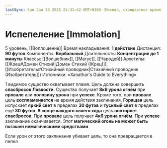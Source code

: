 ```yaml
---
lastSync: Sun Jan 26 2025 23:31:42 GMT+0300 (Москва, стандартное время)
---
```

# Испепеление [Immolation]
5 уровень, [[Воплощение]]
Время накладывания: **1 действие**
Дистанция: **90 футов**
Компоненты: **Вербальный**
Длительность: **Концентрация до 1 минуты**
Классы: [[Волшебник]], [[Магус]], [[Чародей]]
Архетипы: [[Жрец#Домен Стихий|Домен Стихий (Жрец)]], [[Изобретатель#Стихийный проводник|Стихийный проводник (Изобретатель]])
Источники: «Xanathar's Guide to Everything»

1 видимое существо охватывает пламя. Цель должна совершить **спасбросок Ловкости**. Существо получает **8к6 урона огнём** при **провале** или **половину урона** при **успехе**. Кроме того, при **провале** цель **воспламеняется** на время действия заклинания. **Горящая** цель испускает **яркий свет** в пределах **30 футов** и **тусклый свет** в пределах ещё **30 футов**. **В конце каждого своего хода** цель **повторяет спасбросок**. При **провале** цель получает **4к6 урона огнём**. При **успехе** заклинание оканчивается. Этот **магический огонь не может быть погашен немагическими средствами**

Если урон от этого заклинания убивает цель, то она превращается в пепел